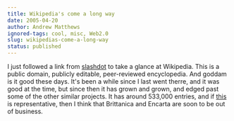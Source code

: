 ```yaml
---
title: Wikipedia's come a long way
date: 2005-04-20
author: Andrew Matthews
ignored-tags: cool, misc, Web2.0
slug: wikipedias-come-a-long-way
status: published
---
```


I just followed a link from [slashdot](http://www.slashdot.org) to take a glance at Wikipedia. This is a public domain, publicly editable, peer-reviewed encyclopedia. And goddam is it good these days. It's been a while since I last went therre, and it was good at the time, but since then it has grown and grown, and edged past some of the other similar projects. It has around 533,000 entries, and if [this](http://en.wikipedia.org/wiki/Linguistics) is representative, then I think that Brittanica and Encarta are soon to be out of business.
